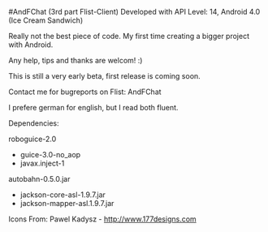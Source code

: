 #AndFChat (3rd part Flist-Client)
Developed with API Level: 14, Android 4.0 (Ice Cream Sandwich)

Really not the best piece of code. My first time creating a bigger project with Android.

Any help, tips and thanks are welcom! :)


This is still a very early beta, first release is coming soon.

Contact me for bugreports on Flist: AndFChat

I prefere german for english, but I read both fluent.

Dependencies:

roboguice-2.0
- guice-3.0-no_aop
- javax.inject-1

autobahn-0.5.0.jar
- jackson-core-asl-1.9.7.jar
- jackson-mapper-asl.1.9.7.jar

Icons From:
Pawel Kadysz - http://www.177designs.com
